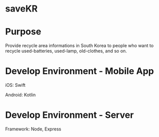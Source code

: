 # saveKR



# Purpose

Provide recycle area informations in South Korea to people who want to recycle used-batteries, used-lamp, old-clothes, and so on.




# Develop Environment - Mobile App

iOS: Swift

Android: Kotlin




# Develop Environment - Server

Framework: Node, Express


